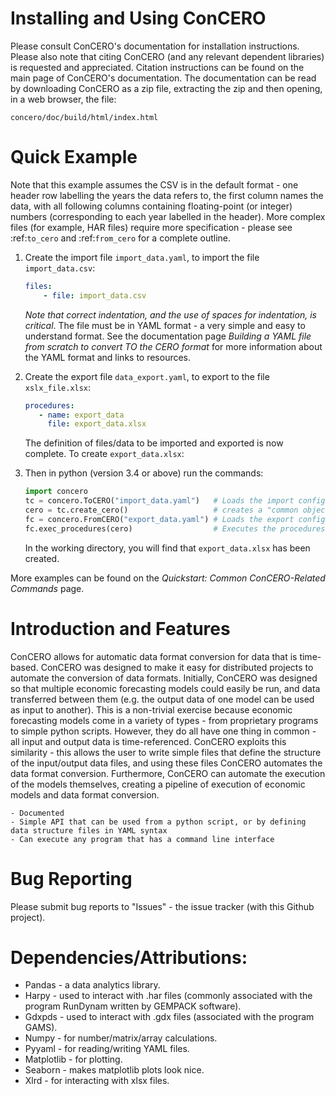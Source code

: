 # Installing and Using ConCERO

Please consult ConCERO's documentation for installation instructions. Please also note that citing ConCERO (and any relevant dependent libraries) is requested and appreciated. Citation instructions can be found on the main page of ConCERO's documentation. The documentation can be read by downloading ConCERO as a zip file, extracting the zip and then opening, in a web browser, the file:

`concero/doc/build/html/index.html`

# Quick Example

Note that this example assumes the CSV is in the default format - one header row labelling the years the data refers to, the first column names the data, with all following columns containing floating-point (or integer) numbers (corresponding to each year labelled in the header). More complex files (for example, HAR files) require more specification - please see :ref:`to_cero` and :ref:`from_cero` for a complete outline.

1. Create the import file ``import_data.yaml``, to import the file ``import_data.csv``:

    ```yaml
    files:
        - file: import_data.csv
    ```

   *Note that correct indentation, and the use of spaces for indentation, is critical*. The file must be in YAML format - a very simple and easy to understand format. See the documentation page *Building a YAML file from scratch to convert TO the CERO format* for more information about the YAML format and links to resources.

2. Create the export file ``data_export.yaml``, to export to the file ``xslx_file.xlsx``:

    ```yaml
    procedures:
       - name: export_data
         file: export_data.xlsx
    ```
    The definition of files/data to be imported and exported is now complete. To create ``export_data.xlsx``:

3. Then in python (version 3.4 or above) run the commands:

    ```python
    import concero
    tc = concero.ToCERO("import_data.yaml")   # Loads the import configuration file and creates the import object (a.k.a. a ``ToCERO`` object)
    cero = tc.create_cero()                   # creates a "common object" (a.k.a. a 'CERO')
    fc = concero.FromCERO("export_data.yaml") # Loads the export configuration file and creates the export object (a.k.a. a ``FromCERO`` object)
    fc.exec_procedures(cero)                  # Executes the procedures defined in ``export_data.yaml`` on the common object (``cero``).
    ```
    In the working directory, you will find that ``export_data.xlsx`` has been created.

More examples can be found on the *Quickstart: Common ConCERO-Related Commands* page.

# Introduction and Features

 ConCERO allows for automatic data format conversion for data that is time-based. ConCERO was designed to make it easy for distributed projects to automate the conversion of data formats. Initially, ConCERO was designed so that multiple economic forecasting models could easily be run, and data transferred between them (e.g. the output data of one model can be used as input to another). This is a non-trivial exercise because economic forecasting models come in a variety of types - from proprietary programs to simple python scripts. However, they do all have one thing in common - all input and output data is time-referenced. ConCERO exploits this similarity - this allows the user to write simple files that define the structure of the input/output data files, and using these files ConCERO automates the data format conversion. Furthermore, ConCERO can automate the execution of the models themselves, creating a pipeline of execution of economic models and data format conversion.

    - Documented
    - Simple API that can be used from a python script, or by defining data structure files in YAML syntax
    - Can execute any program that has a command line interface

# Bug Reporting

Please submit bug reports to "Issues" - the issue tracker (with this Github project).

# Dependencies/Attributions:

 - Pandas - a data analytics library.
 - Harpy - used to interact with .har files (commonly associated with the program RunDynam written by GEMPACK software).
 - Gdxpds - used to interact with .gdx files (associated with the program GAMS).
 - Numpy - for number/matrix/array calculations.
 - Pyyaml - for reading/writing YAML files.
 - Matplotlib - for plotting.
 - Seaborn - makes matplotlib plots look nice.
 - Xlrd - for interacting with xlsx files.
